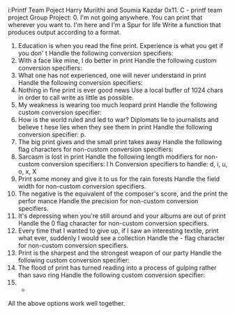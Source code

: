 i:Printf Team Poject Harry Muriithi and Soumia Kazdar
0x11. C - printf team project
Group Project:
0. I'm not going anywhere. You can print that wherever you want to. I'm here and I'm
a Spur for life
Write a function that produces output according to a format.
1. Education is when you read the fine print. Experience is what you get if you don'
t
Handle the following conversion specifiers:
2. With a face like mine, I do better in print
Handle the following custom conversion specifiers:
3. What one has not experienced, one will never understand in print
Handle the following conversion specifiers:
4. Nothing in fine print is ever good news
Use a local buffer of 1024 chars in order to call write as little as possible.
5. My weakness is wearing too much leopard print
Handle the following custom conversion specifier:
6. How is the world ruled and led to war? Diplomats lie to journalists and believe t
hese lies when they see them in print
Handle the following conversion specifier: p.
7. The big print gives and the small print takes away
Handle the following flag characters for non-custom conversion specifiers:
8. Sarcasm is lost in print
Handle the following length modifiers for non-custom conversion specifiers:
l
h
Conversion specifiers to handle: d, i, u, o, x, X
9. Print some money and give it to us for the rain forests
Handle the field width for non-custom conversion specifiers.
10. The negative is the equivalent of the composer's score, and the print the perfor
mance
Handle the precision for non-custom conversion specifiers.
11. It's depressing when you're still around and your albums are out of print
Handle the 0 flag character for non-custom conversion specifiers.
12. Every time that I wanted to give up, if I saw an interesting textile, print what
ever, suddenly I would see a collection
Handle the - flag character for non-custom conversion specifiers.
13. Print is the sharpest and the strongest weapon of our party
Handle the following custom conversion specifier:
14. The flood of print has turned reading into a process of gulping rather than savo
ring
Handle the following custom conversion specifier:
15. *
All the above options work well together.

